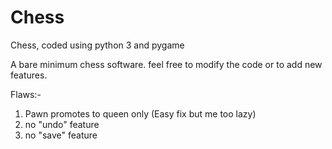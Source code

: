 # Chess
Chess, coded using python 3 and pygame

A bare minimum chess software. feel free to modify the code or to add new features.

Flaws:-
1. Pawn promotes to queen only (Easy fix but me too lazy)
2. no "undo" feature
3. no "save" feature
